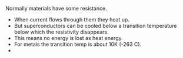 
Normally materials have some resistance.
- When current flows through them they heat up.
- But superconductors can be cooled below a transition temperature below which the resistivity disappears.
- This means no energy is lost as heat energy.
- For metals the transition temp is about 10K (-263 C).
- 